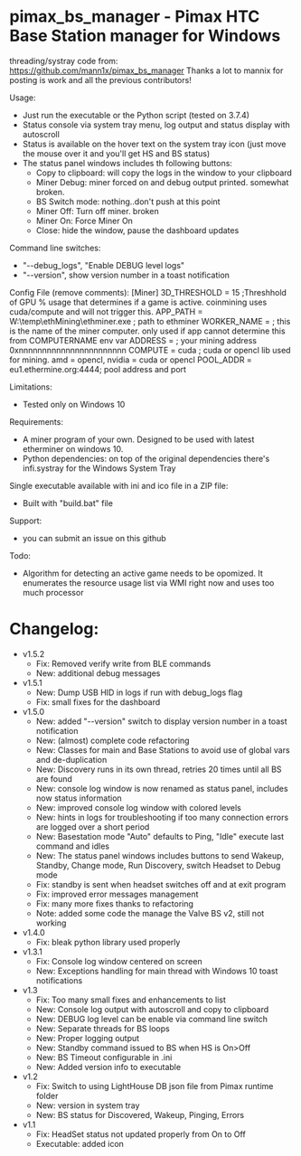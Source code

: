 # pimax_bs_manager - Pimax HTC Base Station manager for Windows

threading/systray code from:
https://github.com/mann1x/pimax_bs_manager
Thanks a lot to mannix for posting is work and all the previous contributors!

Usage:
- Just run the executable or the Python script (tested on 3.7.4) 
- Status console via system tray menu, log output and status display with autoscroll
- Status is available on the hover text on the system tray icon (just move the mouse over it and you'll get HS and BS status)
- The status panel windows includes th following buttons:
  - Copy to clipboard: will copy the logs in the window to your clipboard
  - Miner Debug: miner forced on and debug output printed.  somewhat broken.
  - BS Switch mode: nothing..don't push at this point
  - Miner Off: Turn off miner. broken
  - Miner On: Force Miner On
  - Close: hide the window, pause the dashboard updates


Command line switches:
- "--debug_logs", "Enable DEBUG level logs"
- "--version", show version  number in a toast notification

Config File (remove comments):
[Miner]
3D_THRESHOLD = 15  ;Threshhold of GPU % usage that determines if a game is active.  coinmining uses cuda/compute and will not trigger this.
APP_PATH = W:\temp\ethMining\ethminer.exe ; path to ethminer
WORKER_NAME = <Name> ;  this is the name of the miner computer.  only used if app cannot determine this from COMPUTERNAME env var
ADDRESS = <user Ethereum address>;  your mining address 0xnnnnnnnnnnnnnnnnnnnnnnn
COMPUTE = cuda ; cuda or opencl lib used for mining.  amd = opencl, nvidia = cuda or opencl
POOL_ADDR = eu1.ethermine.org:4444;  pool address and port

Limitations:
- Tested only on Windows 10

Requirements:
- A miner program of your own.  Designed to be used with latest etherminer on windows 10.
- Python dependencies: on top of the original dependencies there's infi.systray for the Windows System Tray

Single executable available with ini and ico file in a ZIP file:
- Built with "build.bat" file

Support:
- you can submit an issue on this github

Todo:
- Algorithm for detecting an active game needs to be opomized.  It enumerates the resource usage list via WMI right now and uses too much processor

# Changelog:
- v1.5.2
    - Fix: Removed verify write from BLE commands
    - New: additional debug messages
- v1.5.1
    - New: Dump USB HID in logs if run with debug_logs flag
    - Fix: small fixes for the dashboard
- v1.5.0
    - New: added "--version" switch to display version number in a toast notification
    - New: (almost) complete code refactoring
    - New: Classes for main and Base Stations to avoid use of global vars and de-duplication
    - New: Discovery runs in its own thread, retries 20 times until all BS are found
    - New: console log window is now renamed as status panel, includes now status information
    - New: improved console log window with colored levels
    - New: hints in logs for troubleshooting if too many connection errors are logged over a short period
    - New: Basestation mode "Auto" defaults to Ping, "Idle" execute last command and idles
    - New: The status panel windows includes buttons to send Wakeup, Standby, Change mode, Run Discovery, switch Headset to Debug mode
    - Fix: standby is sent when headset switches off and at exit program
    - Fix: improved error messages management
    - Fix: many more fixes thanks to refactoring
    - Note: added some code the manage the Valve BS v2, still not working
 - v1.4.0
    - Fix: bleak python library used properly
- v1.3.1
    - Fix: Console log window centered on screen 
    - New: Exceptions handling for main thread with Windows 10 toast notifications
- v1.3
    - Fix: Too many small fixes and enhancements to list 
    - New: Console log output with autoscroll and copy to clipboard
    - New: DEBUG log level can be enable via command line switch
    - New: Separate threads for BS loops
    - New: Proper logging output
    - New: Standby command issued to BS when HS is On>Off
    - New: BS Timeout configurable in .ini
    - New: Added version info to executable
- v1.2
    - Fix: Switch to using LightHouse DB json file from Pimax runtime folder 
    - New: version in system tray
    - New: BS status for Discovered, Wakeup, Pinging, Errors
- v1.1
    - Fix: HeadSet status not updated properly from On to Off
    - Executable: added icon
